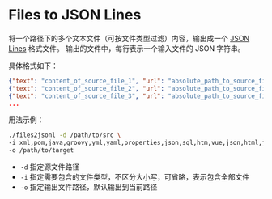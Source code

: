 Files to JSON Lines
===================

将一个路径下的多个文本文件（可按文件类型过滤）内容，输出成一个 [JSON Lines](https://jsonlines.org/) 格式文件。
输出的文件中，每行表示一个输入文件的 JSON 字符串。

具体格式如下：

```json lines
{"text": "content_of_source_file_1", "url": "absolute_path_to_source_file_1"}
{"text": "content_of_source_file_2", "url": "absolute_path_to_source_file_2"}
{"text": "content_of_source_file_3", "url": "absolute_path_to_source_file_3"}
...
```

用法示例：

```bash
./files2jsonl -d /path/to/src \
-i xml,pom,java,groovy,yml,yaml,properties,json,sql,htm,vue,json,html,js,md,sh \
-o /path/to/target
```

- `-d` 指定源文件路径
- `-i` 指定需要包含的文件类型，不区分大小写，可省略，表示包含全部文件
- `-o` 指定输出文件路径，默认输出到当前路径